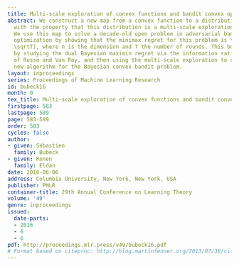 ```yaml
---
title: Multi-scale exploration of convex functions and bandit convex optimization
abstract: We construct a new map from a convex function to a distribution on its domain,
  with the property that this distribution is a multi-scale exploration of the function.
  We use this map to solve a decade-old open problem in adversarial bandit convex
  optimization by showing that the minimax regret for this problem is \tildeO(\mathrmpoly(n)
  \sqrtT), where n is the dimension and T the number of rounds. This bound is obtained
  by studying the dual Bayesian maximin regret via the information ratio analysis
  of Russo and Van Roy, and then using the multi-scale exploration to construct a
  new algorithm for the Bayesian convex bandit problem.
layout: inproceedings
series: Proceedings of Machine Learning Research
id: bubeck16
month: 0
tex_title: Multi-scale exploration of convex functions and bandit convex optimization
firstpage: 583
lastpage: 589
page: 583-589
order: 583
cycles: false
author:
- given: Sébastien
  family: Bubeck
- given: Ronen
  family: Eldan
date: 2016-06-06
address: Columbia University, New York, New York, USA
publisher: PMLR
container-title: 29th Annual Conference on Learning Theory
volume: '49'
genre: inproceedings
issued:
  date-parts:
  - 2016
  - 6
  - 6
pdf: http://proceedings.mlr.press/v49/bubeck16.pdf
# Format based on citeproc: http://blog.martinfenner.org/2013/07/30/citeproc-yaml-for-bibliographies/
---
```

